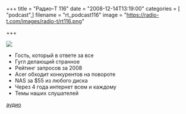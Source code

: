 +++
title = "Радио–Т 116"
date = "2008-12-14T13:19:00"
categories = [ "podcast",]
filename = "rt_podcast116"
image = "https://radio-t.com/images/radio-t/rt116.png"

+++

![](https://radio-t.com/images/radio-t/rt116.png)

- Гость, который в ответе за все
- Гугл делающий странное
- Рейтинг запросов за 2008
- Acer обходит конкурентов на повороте
- NAS за $55 из любого диска
- Через 4 года интернет всем и каждому
- Темы наших слушателей

[аудио](https://cdn.radio-t.com/rt_podcast116.mp3)
<audio src="https://cdn.radio-t.com/rt_podcast116.mp3" preload="none"></audio>

